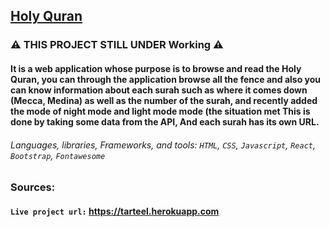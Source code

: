 ## [Holy Quran](http://tarteel.herokuapp.com)
### ⚠️ THIS PROJECT STILL UNDER Working ⚠️
#### It is a web application whose purpose is to browse and read the Holy Quran, you can through the application browse all the fence and also you can know information about each surah such as where it comes down (Mecca, Medina) as well as the number of the surah, and recently added the mode of night mode and light mode mode (the situation met This is done by taking some data from the API, And each surah has its own URL.
###### Languages, libraries, Frameworks, and tools: `HTML`, `CSS`, `Javascript`, `React`, `Bootstrap`, `Fontawesome`


### Sources:
#### `Live project url:` https://tarteel.herokuapp.com
